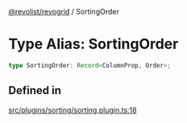 [@revolist/revogrid](README.md) / SortingOrder

# Type Alias: SortingOrder

```ts
type SortingOrder: Record<ColumnProp, Order>;
```

## Defined in

[src/plugins/sorting/sorting.plugin.ts:18](https://github.com/revolist/revogrid/blob/ff1c29109648eb0543e674392be7b9af90d92acc/src/plugins/sorting/sorting.plugin.ts#L18)
